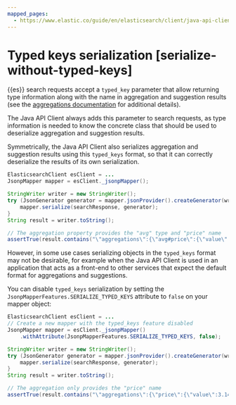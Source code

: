 ```yaml
---
mapped_pages:
  - https://www.elastic.co/guide/en/elasticsearch/client/java-api-client/current/serialize-without-typed-keys.html
---
```


# Typed keys serialization [serialize-without-typed-keys]

{{es}} search requests accept a `typed_key` parameter that allow returning type information along with the name in aggregation and suggestion results (see the [aggregations documentation](https://www.elastic.co/guide/en/elasticsearch/reference/master/search-aggregations.html#return-agg-type) for additional details).

The Java API Client always adds this parameter to search requests, as type information is needed to know the concrete class that should be used to deserialize aggregation and suggestion results.

Symmetrically, the Java API Client also serializes aggregation and suggestion results using this `typed_keys` format, so that it can correctly deserialize the results of its own serialization.

```java
ElasticsearchClient esClient = ...
JsonpMapper mapper = esClient._jsonpMapper();

StringWriter writer = new StringWriter();
try (JsonGenerator generator = mapper.jsonProvider().createGenerator(writer)) {
    mapper.serialize(searchResponse, generator);
}
String result = writer.toString();

// The aggregation property provides the "avg" type and "price" name
assertTrue(result.contains("\"aggregations\":{\"avg#price\":{\"value\":3.14}}}"));
```

However, in some use cases serializing objects in the `typed_keys` format may not be desirable, for example when the Java API Client is used in an application that acts as a front-end to other services that expect the default format for aggregations and suggestions.

You can disable `typed_keys` serialization by setting the `JsonpMapperFeatures.SERIALIZE_TYPED_KEYS` attribute to `false` on your mapper object:

```java
ElasticsearchClient esClient = ...
// Create a new mapper with the typed_keys feature disabled
JsonpMapper mapper = esClient._jsonpMapper()
    .withAttribute(JsonpMapperFeatures.SERIALIZE_TYPED_KEYS, false);

StringWriter writer = new StringWriter();
try (JsonGenerator generator = mapper.jsonProvider().createGenerator(writer)) {
    mapper.serialize(searchResponse, generator);
}
String result = writer.toString();

// The aggregation only provides the "price" name
assertTrue(result.contains("\"aggregations\":{\"price\":{\"value\":3.14}}}"));
```


